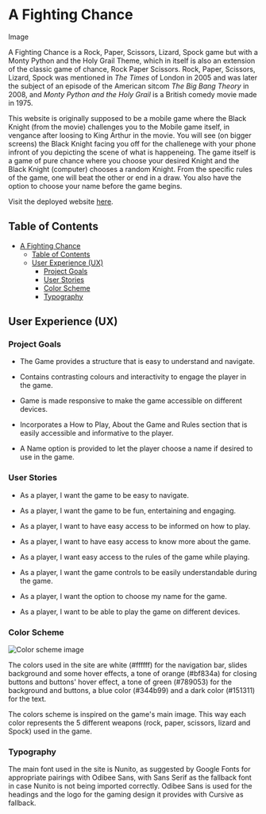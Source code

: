 # A Fighting Chance

Image

A Fighting Chance is a Rock, Paper, Scissors, Lizard, Spock game but with a Monty Python and the Holy Grail Theme, which in itself is also an extension of the classic game of chance, Rock Paper Scissors. Rock, Paper, Scissors, Lizard, Spock was mentioned in *The Times* of London in 2005 and was later the subject of an episode of the American sitcom *The Big Bang Theory* in 2008, and *Monty Python and the Holy Grail* is a British comedy movie made in 1975.

This website is originally supposed to be a mobile game where the Black Knight (from the movie) challenges you to the Mobile game itself, in vengance after loosing to King Arthur in the movie. You will see (on bigger screens) the Black Knight facing you off for the challenege with your phone infront of you depicting the scene of what is happeneing. The game itself is a game of pure chance where you choose your desired Knight and the Black Knight (computer) chooses a random Knight. From the specific rules of the game, one will beat the other or end in a draw. You also have the option to choose your name before the game begins.

Visit the deployed website [here](https://serjosh.github.io/a-fighting-chance/).

## Table of Contents

- [A Fighting Chance](#a-fighting-chance)
  - [Table of Contents](#table-of-contents)
  - [User Experience (UX)](#user-experience-ux)
    - [Project Goals](#project-goals)
    - [User Stories](#user-stories)
    - [Color Scheme](#color-scheme)
    - [Typography](#typography)

## User Experience (UX)

### Project Goals

- The Game provides a structure that is easy to understand and navigate.

- Contains contrasting colours and interactivity to engage the player in the game.

- Game is made responsive to make the game accessible on different devices.

- Incorporates a How to Play, About the Game and Rules section that is easily accessible and informative to the player.

- A Name option is provided to let the player choose a name if desired to use in the game.

### User Stories

- As a player, I want the game to be easy to navigate.

- As a player, I want the game to be fun, entertaining and engaging.

- As a player, I want to have easy access to be informed on how to play.

- As a player, I want to have easy access to know more about the game.

- As a player, I want easy access to the rules of the game while playing.

- As a player, I want the game controls to be easily understandable during the game.

- As a player, I want the option to choose my name for the game.

- As a player, I want to be able to play the game on different devices.

### Color Scheme

![Color scheme image](assets/readme-files/color-scheme.png)

The colors used in the site are white (#ffffff) for the navigation bar, slides background and some hover effects, a tone of orange (#bf834a) for closing buttons and buttons' hover effect, a tone of green (#789053) for the background and buttons, a blue color (#344b99) and a dark color (#151311) for the text.

The colors scheme is inspired on the game's main image. This way each color represents the 5 different weapons (rock, paper, scissors, lizard and Spock) used in the game.

### Typography

The main font used in the site is Nunito, as suggested by Google Fonts for appropriate pairings with Odibee Sans, with Sans Serif as the fallback font in case Nunito is not being imported correctly. Odibee Sans is used for the headings and the logo for the gaming design it provides with Cursive as fallback.
